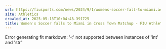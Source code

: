 ```yaml
---
url: https://fiusports.com/news/2024/9/1/womens-soccer-fall-to-miami.aspx
site: Athletics
crawled_at: 2025-05-13T10:04:43.391725
title: Women's Soccer falls to Miami in Cross Town Matchup - FIU Athletics
---
```


Error generating fit markdown: '<' not supported between instances of 'int' and 'str'